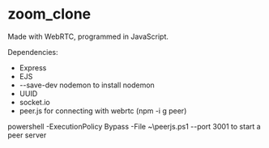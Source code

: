 # zoom_clone
Made with WebRTC, programmed in JavaScript.

Dependencies:
- Express
- EJS
- --save-dev nodemon to install nodemon
- UUID
- socket.io
- peer.js for connecting with webrtc (npm -i g peer)

powershell -ExecutionPolicy Bypass -File ~\peerjs.ps1 --port 3001 to start a peer server